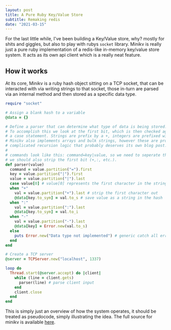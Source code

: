 ```yaml
---
layout: post
title: A Pure Ruby Key/Value Store
subtitle: Remaking redis
date: "2021-03-15"
---
```


For the last little while, I've been building a Key/Value store, why? mostly for shits and giggles, but also to play with
rubys `socket` library. Minikv is really just a pure ruby implementation of a redis-like in-memory key/value store system. It acts
as its own api client which is a really neat feature.

## How it works

At its core, Minikv is a ruby hash object sitting on a TCP socket, that can be interacted with via writing strings to that socket,
those in-turn are parsed via an internal method and then stored as a specific data type.

```ruby
require "socket"

# Assign a blank hash to a variable
@data = {}

# Define a parser that can determine what type of data is being stored.
# To accomplish this we look at the first bit, which is then checked against
# a case statement. Strings are prefix by a +, integers are prefixed with :, and so on.
# Minikv also implements arrays and bulk strings, however these are processed by some more
# complicated recursion logic that probably deserves its own blog post.
#
# commands look like this: command=key|value, so we need to seperate those parts out.
# we should also strip the first bit (+,:, etc.).
def parser(value)
  command = value.partition("=").first
  key = value.partition("|").first
  value = value.partition("|").last
  case value[0] # value[0] represents the first character in the string
  when "+"
    val = value.partition("+").last # strip the first character out
    @data[key.to_sym] = val.to_s # save value as a string in the hash
  when ":"
    val = value.partition(":").last
    @data[key.to_sym] = val.to_i
  when "-"
    val = value.partition("-").last
    @data[key] = Error.new(val.to_s)
  else
    puts Error.new("Data type not implemented") # generic catch all error
  end
end

# Create a TCP server
@server = TCPServer.new("localhost", 1337)

loop do
  Thread.start(@server.accept) do |client|
    while (line = client.gets)
      parser(line) # parse client input
    end
    client.close
  end
end

```

This is simply just an overview of how the system operates, it should be treated as pseudocode, simply illustrating the idea. 
The full source for minikv is available [here](https://gitlab.com/joshburnsxyz/minikv).

